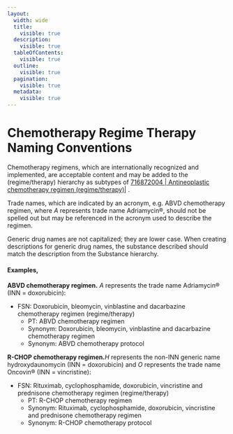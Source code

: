 ```yaml
---
layout:
  width: wide
  title:
    visible: true
  description:
    visible: true
  tableOfContents:
    visible: true
  outline:
    visible: true
  pagination:
    visible: true
  metadata:
    visible: true
---
```


# Chemotherapy Regime Therapy Naming Conventions

Chemotherapy regimens, which are internationally recognized and implemented, are acceptable content and may be added to the (regime/therapy) hierarchy as subtypes of [ 716872004 | Antineoplastic chemotherapy regimen (regime/therapy)|](http://snomed.info/id/716872004 "716872004 | Antineoplastic chemotherapy regimen \(regime/therapy\) |") .

Trade names, which are indicated by an acronym, e.g. ABVD chemotherapy regimen, where _A_ represents trade name Adriamycin®, should not be spelled out but may be referenced in the acronym used to describe the regimen.

Generic drug names are not capitalized; they are lower case. When creating descriptions for generic drug names, the substance described should match the description from the Substance hierarchy.

  

#### Examples, 

**ABVD chemotherapy regimen.** _A_ represents the trade name Adriamycin® (INN = doxorubicin):

* FSN: Doxorubicin, bleomycin, vinblastine and dacarbazine chemotherapy regimen (regime/therapy)
    * PT: ABVD chemotherapy regimen
    * Synonym: Doxorubicin, bleomycin, vinblastine and dacarbazine chemotherapy regimen
    * Synonym: ABVD chemotherapy protocol

**R-CHOP chemotherapy regimen.**_H_ represents the non-INN generic name hydroxydaunomycin (INN = doxorubicin) and _O_ represents the trade name Oncovin® (INN = vincristine):

* FSN: Rituximab, cyclophosphamide, doxorubicin, vincristine and prednisone chemotherapy regimen (regime/therapy)
    * PT: R-CHOP chemotherapy regimen
    * Synonym: Rituximab, cyclophosphamide, doxorubicin, vincristine and prednisone chemotherapy regimen
    * Synonym: R-CHOP chemotherapy protocol

